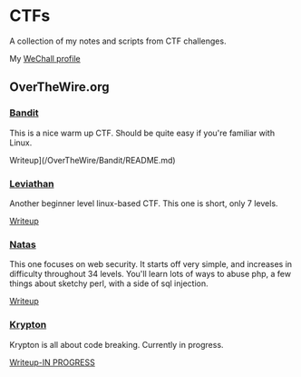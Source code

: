 # CTFs
A collection of my notes and scripts from CTF challenges.

My [WeChall profile](https://www.wechall.net//profile/futilitymethod)

## OverTheWire.org
### [Bandit](https://overthewire.org/wargames/bandit/)
This is a nice warm up CTF. Should be quite easy if you're familiar with Linux.

Writeup](/OverTheWire/Bandit/README.md)

### [Leviathan](https://overthewire.org/wargames/leviathan/)
Another beginner level linux-based CTF. This one is short, only 7 levels.

[Writeup](/OverTheWire/Leviathan/README.md)

### [Natas](https://overthewire.org/wargames/natas/)
This one focuses on web security. It starts off very simple, and increases in difficulty throughout 34 levels. You'll learn lots of ways to abuse php, a few things about sketchy perl, with a side of sql injection. 

[Writeup](/OverTheWire/Natas/README.md)

### [Krypton](https://overthewire.org/wargames/krypton/)
Krypton is all about code breaking. Currently in progress.

[Writeup-IN PROGRESS](/OverTheWire/Krypton/README.md)




